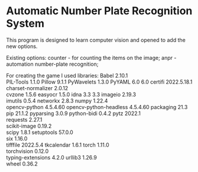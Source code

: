 # Automatic Number Plate Recognition System 
This program is designed to learn computer vision and opened to add the new options. 

Existing options:
counter - for counting the items on the image; 
anpr - automation number-plate recognition;

For creating the game I used libraries: 
Babel	2.10.1	
PIL-Tools	1.1.0
Pillow	9.1.1
PyWavelets	1.3.0
PyYAML	6.0	6.0
certifi	2022.5.18.1
charset-normalizer	2.0.12	
cvzone	1.5.6
easyocr	1.5.0
idna	3.3	3.3
imageio	2.19.3	
imutils	0.5.4
networkx	2.8.3
numpy	1.22.4	
opencv-python	4.5.4.60
opencv-python-headless	4.5.4.60
packaging	21.3
pip	21.1.2
pyparsing	3.0.9
python-bidi	0.4.2
pytz	2022.1	
requests	2.27.1	
scikit-image	0.19.2	
scipy	1.8.1
setuptools	57.0.0	
six	1.16.0	
tifffile	2022.5.4
tkcalendar	1.6.1
torch	1.11.0	
torchvision	0.12.0	
typing-extensions	4.2.0
urllib3	1.26.9	
wheel	0.36.2

